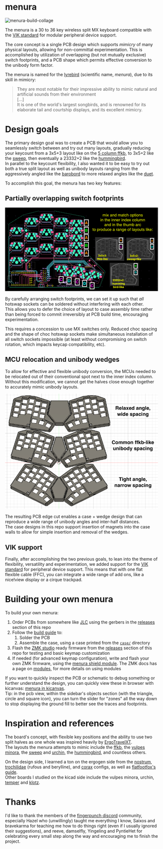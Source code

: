 # menura

![menura-build-collage](docs/img/menura-collage.png)

The menura is a 30 to 36 key wireless split MX keyboard compatible with the [VIK standard](https://github.com/sadekbaroudi/vik) for modular peripheral device support.

The core concept is a single PCB design which supports *mimicry* of many physical layouts, allowing for non-committal experimentation.
This is accomplished by utilization of overlapping (but not mutually exclusive) switch footprints, and a PCB shape which permits effective conversion to the unibody form factor.

The menura is named for the [lyrebird](https://en.wikipedia.org/wiki/Lyrebird) (scientific name, *menura*), due to its skill in mimicry:

> They are most notable for their impressive ability to mimic natural and artificial sounds from their environment  
> [...]  
> It is one of the world's largest songbirds, and is renowned for its elaborate tail and courtship displays, and its excellent mimicry.

# Design goals

The primary design goal was to create a PCB that would allow you to seamlessly switch between and try out many layouts, gradually reducing your keycount from a 3x5+3 layout like on the [5 column ffkb](https://fingerpunch.xyz/product-tag/ffkb/), to 3x5+2 like the [sweep](https://github.com/davidphilipbarr/Sweep), then eventually a 23332+2 like the [hummingbird](https://github.com/PJE66/hummingbird).  
In parallel to the keycount flexibility, I also wanted it to be easy to try out both a true split layout as well as unibody layouts ranging from the aggressively angled like the [barobord](https://github.com/sadekbaroudi/barobord) to more relaxed angles like the [duet](https://github.com/zzeneg/duet).

To accomplish this goal, the menura has two key features:

## Partially overlapping switch footprints

![menura-pcb-kicanvas](docs/img/menura-pcb-kicanvas.png)

By carefully arranging switch footprints, we can set it up such that *all* hotswap sockets can be soldered without interfering with each other.  
This allows you to defer the choice of layout to case assembly time rather than being forced to commit irreversibly at PCB build time, encouraging experimentation.

This requires a concession to use MX switches only.
Reduced choc spacing and the shape of choc hotswap sockets make simultaneous installation of all switch sockets impossible (at least without compromising on switch rotation, which impacts keycap compatibility, etc).

## MCU relocation and unibody wedges

To allow for effective and flexible unibody conversion, the MCUs needed to be relocated out of their conventional spot next to the inner index column.
Without this modification, we cannot get the halves close enough together to accurately mimic unibody layouts.

![wedge-variants](docs/img/wedge-variants.png)

The resulting PCB edge cut enables a case + wedge design that can reproduce a wide range of unibody angles and inter-half distances.  
The case designs in this repo support insertion of magnets into the case walls to allow for simple insertion and removal of the wedges.

## VIK support

Finally, after accomplishing the two previous goals, to lean into the theme of flexibility, versatility and experimentation, we added support for the [VIK standard](https://github.com/sadekbaroudi/vik) for peripheral device support.
This means that with one flat flexible cable (FFC), you can integrate a wide range of add ons, like a nice!view display or a cirque trackpad.

# Building your own menura

To build your own menura:

1. Order PCBs from somewhere like [JLC](https://jlcpcb.com/) using the gerbers in the [releases](https://github.com/rmuraglia/menura-kb/releases) section of this repo
2. Follow the [build guide](/docs/build-guide.md) to:
    1. Solder the PCB
    2. Assemble the case, using a case printed from the [`case/`](/case/) directory
3. Flash the [ZMK studio](https://zmk.dev/docs/features/studio) ready firmware from the [releases](https://github.com/rmuraglia/menura-kb/releases) section of this repo for testing and basic keymap customization
4. If needed (for advanced keymap configuration), write and flash your own ZMK firmware, using the [menura shield module](https://github.com/rmuraglia/zmk-keyboards-menura). The ZMK docs has a page on [modules](https://zmk.dev/docs/features/modules), for more details on using modules

If you want to quickly inspect the PCB or schematic to debug something or further understand the design, you can quickly view these in browser with kicanvas: [menura in kicanvas](https://kicanvas.org/?github=https://github.com/rmuraglia/menura-kb/blob/main/pcb/menura.kicad_pro).  
Tip: in the pcb view, within the sidebar's objects section (with the triangle, circle and square icon), you can turn the slider for "zones" all the way down to stop displaying the ground fill to better see the traces and footprints. 

# Inspiration and references

The board's concept, with flexible key positions and the ability to use two split halves as one whole was inspired heavily by [ErgoTravelXT](https://github.com/FIXMBR/ErgoTravelXT).  
The layouts the menura attempts to mimic include the [ffkb](https://fingerpunch.xyz/product-tag/ffkb/), the [vulpes minora](https://github.com/sadekbaroudi/vulpes-minora), the [sweep](https://github.com/davidphilipbarr/Sweep) and [urchin](https://github.com/duckyb/urchin), the [hummingbird](https://github.com/PJE66/hummingbird), and countless others.

On the design side, I learned a ton on the ergogen side from the [nostrum](https://github.com/bennytrouser/nostrum), [trochilidae](https://github.com/jcmkk3/trochilidae) (rufous and berylline), and [corax](https://github.com/dnlbauer/corax-keyboard) configs, as well as [flatfootfox's guide](https://flatfootfox.com/ergogen-introduction/).  
Other boards I studied on the kicad side include the vulpes minora, urchin, [temper](https://github.com/raeedcho/temper) and [klotz](https://github.com/GEIGEIGEIST/KLOTZ).

# Thanks

I'd like to thank the members of the [fingerpunch discord](https://discord.gg/ewS6xbCgPb) community, especially Hazel who (unwillingly) taught me everything I know, Saixos and bravekarma for teaching me how to do things right (even if I usually ignored their suggestions), and reeve, damselfly, Yingeling and PyntieHet for celebrating every small step along the way and encouraging me to finish the project.
